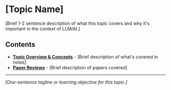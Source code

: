 # [Topic Name]

[Brief 1-2 sentence description of what this topic covers and why it's important in the context of LLM/AI.]

## Contents

- **[Topic Overview & Concepts](notes.md)** - [Brief description of what's covered in notes]
- **[Paper Reviews](paper-review.md)** - [Brief description of papers covered]

---

*[One-sentence tagline or learning objective for this topic.]*
